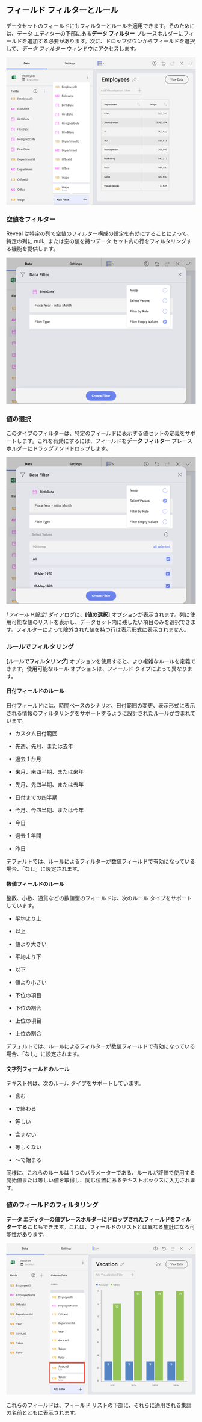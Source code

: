 ## フィールド フィルターとルール

データセットのフィールドにもフィルターとルールを適用できます。そのためには、データ エディターの下部にある**データ フィルター** プレースホルダーにフィールドを追加する必要があります。次に、ドロップダウンからフィールドを選択して、*データ フィルター* ウィンドウにアクセスします。

<img src="images/add-data-filter.png" alt="Adding data filter fields list" width="800"/>

<a name='empty-values'></a>
### 空値をフィルター

Reveal は特定の列で空値のフィルター構成の設定を有効にすることによって、特定の列に null、または空の値を持つデータ セット内の行をフィルタリングする機能を提供します。

![FilterEmtpyValues\_All](images/FilterEmtpyValues_All.png)

<a name='select-values'></a>
### 値の選択

このタイプのフィルターは、特定のフィールドに表示する値セットの定義をサポートします。これを有効にするには、フィールドを**データ フィルター** プレースホルダーにドラッグアンドドロップします。

![SelectValues\_All](images/SelectValues_All.png)

*[フィールド設定]* ダイアログに、**[値の選択]** オプションが表示されます。列に使用可能な値のリストを表示し、データセット内に残したい項目のみを選択できます。フィルターによって除外された値を持つ行は表示形式に表示されません。

### ルールでフィルタリング

**[ルールでフィルタリング]** オプションを使用すると、より複雑なルールを定義できます。使用可能なルール オプションは、フィールド タイプによって異なります。

<a name='rules'></a>
#### 日付フィールドのルール

日付フィールドには、時間ベースのシナリオ、日付範囲の変更、表示形式に表示される情報のフィルタリングをサポートするように設計されたルールが含まれています。

  - カスタム日付範囲

  - 先週、先月、または去年

  - 過去 1 か月

  - 来月、来四半期、または来年

  - 先月、先四半期、または去年

  - 日付までの四半期

  - 今月、今四半期、または今年

  - 今日

  - 過去 1 年間

  - 昨日

デフォルトでは、ルールによるフィルターが数値フィールドで有効になっている場合、「なし」に設定されます。

#### 数値フィールドのルール

整数、小数、通貨などの数値型のフィールドは、次のルール タイプをサポートしています。

  - 平均より上

  - 以上

  - 値より大きい

  - 平均より下

  - 以下

  - 値より小さい

  - 下位の項目

  - 下位の割合

  - 上位の項目

  - 上位の割合

デフォルトでは、ルールによるフィルターが数値フィールドで有効になっている場合、「なし」に設定されます。

#### 文字列フィールドのルール

テキスト列は、次のルール タイプをサポートしています。

  - 含む

  - で終わる

  - 等しい

  - 含まない

  - 等しくない

  - ～で始まる

同様に、これらのルールは 1 つのパラメーターである、ルールが評価で使用する開始値または等しい値を取得し、同じ位置にあるテキストボックスに入力されます。

### 値のフィールドのフィルタリング

**データ エディターの値プレースホルダーにドロップされたフィールドをフィルターすること**もできます。これは、フィールドのリストとは異なる[集計](field-settings.html#numeric-fields)になる可能性があります。

<img src="images/data-filters-filtering-data-editor.png" alt="Data Filters Filtering in the Data Editor" width="800"/>

これらのフィールドは、フィールド リストの下部に、それらに適用される集計の名前とともに表示されます。
